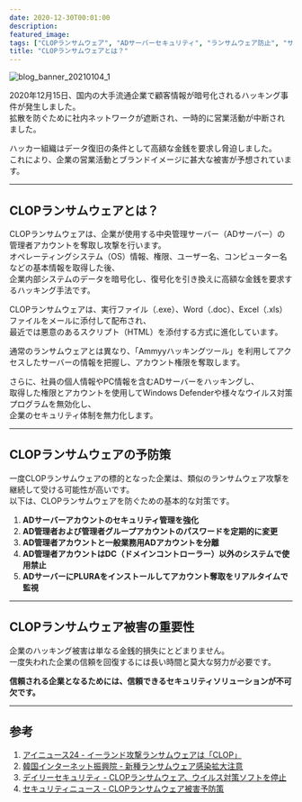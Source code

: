 ```yaml
---
date: 2020-12-30T00:01:00
description: 
featured_image: 
tags: ["CLOPランサムウェア", "ADサーバーセキュリティ", "ランサムウェア防止", "サイバーセキュリティ", "ハッキング対応"]
title: "CLOPランサムウェアとは？"
---
```


![blog_banner_20210104_1](https://github.com/user-attachments/assets/0aae715c-e490-4577-96a7-0adac9ced2da)

2020年12月15日、国内の大手流通企業で顧客情報が暗号化されるハッキング事件が発生しました。  
拡散を防ぐために社内ネットワークが遮断され、一時的に営業活動が中断されました。  

ハッカー組織はデータ復旧の条件として高額な金銭を要求し脅迫しました。  
これにより、企業の営業活動とブランドイメージに甚大な被害が予想されています。

---

## CLOPランサムウェアとは？

CLOPランサムウェアは、企業が使用する中央管理サーバー（ADサーバー）の管理者アカウントを奪取し攻撃を行います。  
オペレーティングシステム（OS）情報、権限、ユーザー名、コンピューター名などの基本情報を取得した後、  
企業内部システムのデータを暗号化し、復号化を引き換えに高額な金銭を要求するハッキング手法です。

CLOPランサムウェアは、実行ファイル（.exe）、Word（.doc）、Excel（.xls）ファイルをメールに添付して配布され、  
最近では悪意のあるスクリプト（HTML）を添付する方式に進化しています。  

通常のランサムウェアとは異なり、「Ammyyハッキングツール」を利用してアクセスしたサーバーの情報を把握し、アカウント権限を奪取します。

さらに、社員の個人情報やPC情報を含むADサーバーをハッキングし、  
取得した権限とアカウントを使用してWindows Defenderや様々なウイルス対策プログラムを無効化し、  
企業のセキュリティ体制を無力化します。

---

## CLOPランサムウェアの予防策

一度CLOPランサムウェアの標的となった企業は、類似のランサムウェア攻撃を継続して受ける可能性が高いです。  
以下は、CLOPランサムウェアを防ぐための基本的な対策です。

1. **ADサーバーアカウントのセキュリティ管理を強化**  
2. **AD管理者および管理者グループアカウントのパスワードを定期的に変更**  
3. **AD管理者アカウントと一般業務用ADアカウントを分離**  
4. **AD管理者アカウントはDC（ドメインコントローラー）以外のシステムで使用禁止**  
5. **ADサーバーにPLURAをインストールしてアカウント奪取をリアルタイムで監視**

---

## CLOPランサムウェア被害の重要性

企業のハッキング被害は単なる金銭的損失にとどまりません。  
一度失われた企業の信頼を回復するには長い時間と莫大な努力が必要です。  

**信頼される企業となるためには、信頼できるセキュリティソリューションが不可欠です。**

---

## 参考

1. [アイニュース24 - イーランド攻撃ランサムウェアは「CLOP」](https://bit.ly/3rD3aM8)  
2. [韓国インターネット振興院 - 新種ランサムウェア感染拡大注意](https://bit.ly/3rDFU0p)  
3. [デイリーセキュリティ - CLOPランサムウェア、ウイルス対策ソフトを停止](https://bit.ly/3aUNPki)  
4. [セキュリティニュース - CLOPランサムウェア被害予防策](https://bit.ly/34U7hK8)
